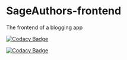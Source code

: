 # SageAuthors-frontend

The frontend of a blogging app

[![Codacy Badge](https://api.codacy.com/project/badge/Grade/7918957623f8444bacc813b28ae27b8d)](https://app.codacy.com/manual/davidshare/SageAuthors-frontend?utm_source=github.com&utm_medium=referral&utm_content=davidshare/SageAuthors-frontend&utm_campaign=Badge_Grade_Settings)

[![Codacy Badge](https://api.codacy.com/project/badge/Coverage/5ff092c52e2a45d1a2c2f10cab192fd9)](https://www.codacy.com/manual/davidshare/SageAuthors-frontend?utm_source=github.com&amp;utm_medium=referral&amp;utm_content=davidshare/SageAuthors-frontend&amp;utm_campaign=Badge_Coverage)
